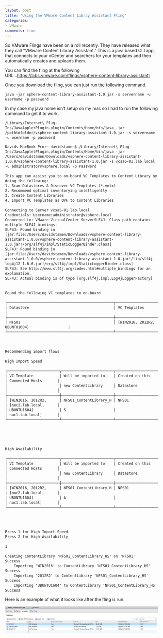 ```yaml
---
layout: post
title: "Using the VMware Content Libray Assistant Fling"
categories:
- VMware
comments: true
---
```

So VMware Flings have been on a roll recently. They have released what they call "VMware Content Library Assistant." This is a java based CLI app, that connects to your vCenter and searchers for your templates and then automatically creates and uploads them.

You can find the fling at the following URL...[https://labs.vmware.com/flings/vsphere-content-library-assistant)](https://labs.vmware.com/flings/vsphere-content-library-assistant)

Once you download the fling, you can just run the following command.

```
java -jar sphere-content-library-assistant-1.0.jar -s servername -u username -p password
```

In my case my java home isn't setup on my mac so I had to run the following command to get it to work.

```
/Library/Internet\ Plug-Ins/JavaAppletPlugin.plugin/Contents/Home/bin/java -jar /pathtofolder/vsphere-content-library-assistant-1.0.jar -s servername -u username -p password
```

```
Davids-MacBook-Pro:~ davidstamen$ /Library/Internet\ Plug-Ins/JavaAppletPlugin.plugin/Contents/Home/bin/java -jar /Users/davidstamen/Downloads/vsphere-content-library-assistant-1.0.0/vsphere-content-library-assistant-1.0.jar -s vcsa6-01.lab.local -u administrator@vsphere.local -p Password

This app can assist you to on-board VC Templates to Content Library by doing the following:
1. Scan Datastores & Discover VC Templates (*.vmtx)
2. Recommend optimal inventorying intelligently
3. Create Content Libraries
4. Import VC Templates as OVF to Content Libraries

Connecting to Server vcsa6-01.lab.local
Credentials: Username:administrator@vsphere.local
Connected to: VMware VirtualCenter ServerSLF4J: Class path contains multiple SLF4J bindings.
SLF4J: Found binding in [jar:file:/Users/davidstamen/Downloads/vsphere-content-library-assistant-1.0.0/vsphere-content-library-assistant-1.0.jar!/org/slf4j/impl/StaticLoggerBinder.class]
SLF4J: Found binding in [jar:file:/Users/davidstamen/Downloads/vsphere-content-library-assistant-1.0.0/vsphere-content-library-assistant-1.0.jar!/lib/slf4j-log4j12-1.6.6.jar!/org/slf4j/impl/StaticLoggerBinder.class]
SLF4J: See http://www.slf4j.org/codes.html#multiple_bindings for an explanation.
SLF4J: Actual binding is of type [org.slf4j.impl.Log4jLoggerFactory]


Found the following VC templates to on-board

┌─────────────────────────────────────────────────┬────────────────────────────────────────────────┐
│ Datastore                                       │ VC Templates                                   │
├─────────────────────────────────────────────────┼────────────────────────────────────────────────┤
│ NFS01                                           │ [WIN2016, 2012R2, UBUNTU1604]                  │
└─────────────────────────────────────────────────┴────────────────────────────────────────────────┘



Recommending import flows

High Import Speed

┌────────────────────────┬────────────────────────┬────────────────────────┬───────────────────────┐
│ VC Template            │ Will be imported to    │ Created on this        │ Connected Hosts       │
│                        │ new ContentLibrary     │ Datastore              │                       │
├────────────────────────┼────────────────────────┼────────────────────────┼───────────────────────┤
│ [WIN2016, 2012R2,      │ NFS01_ContentLibrary_H │ NFS01                  │ [nuc2.lab.local,      │
│ UBUNTU1604]            │ S                      │                        │ nuc1.lab.local]       │
└────────────────────────┴────────────────────────┴────────────────────────┴───────────────────────┘





High Availability

┌────────────────────────┬────────────────────────┬────────────────────────┬───────────────────────┐
│ VC Template            │ Will be imported to    │ Created on this        │ Connected Hosts       │
│                        │ new ContentLibrary     │ Datastore              │                       │
├────────────────────────┼────────────────────────┼────────────────────────┼───────────────────────┤
│ [WIN2016, 2012R2,      │ NFS01_ContentLibrary_H │ NFS01                  │ [nuc2.lab.local,      │
│ UBUNTU1604]            │ A                      │                        │ nuc1.lab.local]       │
└────────────────────────┴────────────────────────┴────────────────────────┴───────────────────────┘




Press 1 for High Import Speed
Press 2 for High Availability

1

Creating ContentLibrary 'NFS01_ContentLibrary_HS' on 'NFS01'                                               	Success
	Importing 'WIN2016' to ContentLibrary 'NFS01_ContentLibrary_HS'                                    	Success
	Importing '2012R2' to ContentLibrary 'NFS01_ContentLibrary_HS'                                     	Success
	Importing 'UBUNTU1604' to ContentLibrary 'NFS01_ContentLibrary_HS'                                 	Success
```

Here is an example of what it looks like after the fling is run.

![](/images/contentlibraryassistantfling.png)
